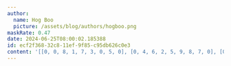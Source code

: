 ```yaml
---
author:
  name: Hog Boo
  picture: /assets/blog/authors/hogboo.png
maskRate: 0.47
date: 2024-06-25T08:00:02.185388
id: ecf2f368-32c8-11ef-9f85-c95db626c0e3
content: '[[0, 0, 8, 1, 7, 3, 0, 5, 0], [0, 4, 6, 2, 5, 9, 8, 7, 0], [0, 0, 0, 8, 0, 6, 1, 2, 9], [7, 8, 0, 9, 1, 0, 0, 3, 4], [0, 0, 9, 4, 3, 8, 0, 0, 7], [0, 3, 0, 0, 0, 0, 0, 0, 8], [6, 0, 3, 5, 0, 4, 0, 8, 2], [9, 0, 0, 6, 8, 0, 0, 0, 0], [8, 0, 0, 3, 2, 1, 0, 0, 0]]'
---
```

